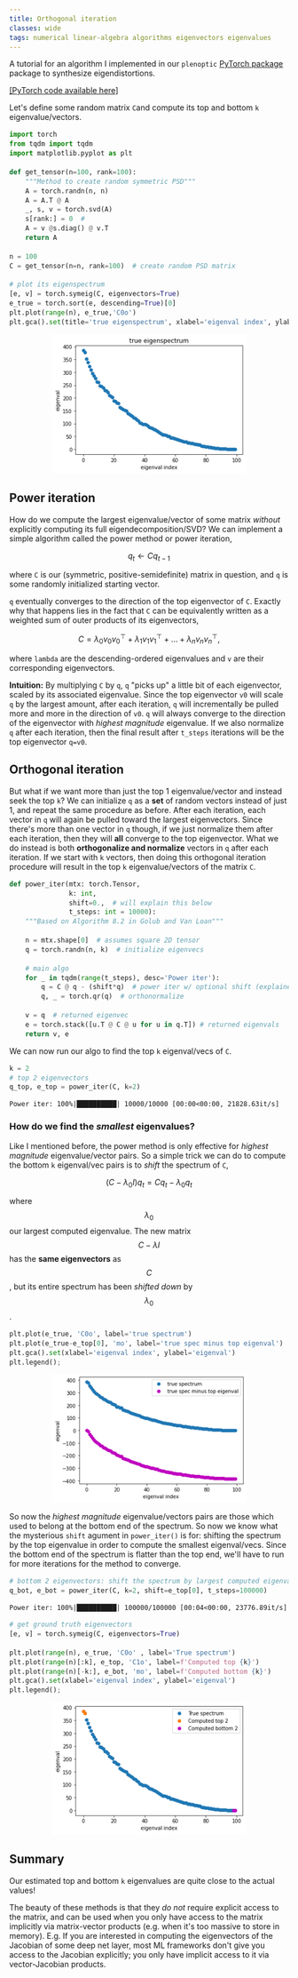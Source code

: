 ```yaml
---
title: Orthogonal iteration
classes: wide
tags: numerical linear-algebra algorithms eigenvectors eigenvalues
---
```


A tutorial for an algorithm I implemented in our ``plenoptic`` [PyTorch package](https://github.com/LabForComputationalVision/plenoptic) package to synthesize eigendistortions.
<!--more-->

[[PyTorch code available here]](https://github.com/lyndond/lyndond.github.io/blob/master/code/2021-02-16-orthogonal-iteration.ipynb)

Let's define some random matrix ``C``and compute its top and bottom ``k`` eigenvalue/vectors.


```python
import torch
from tqdm import tqdm
import matplotlib.pyplot as plt

def get_tensor(n=100, rank=100):
    """Method to create random symmetric PSD"""
    A = torch.randn(n, n)
    A = A.T @ A
    _, s, v = torch.svd(A)
    s[rank:] = 0  # 
    A = v @s.diag() @ v.T
    return A

n = 100
C = get_tensor(n=n, rank=100)  # create random PSD matrix

# plot its eigenspectrum
[e, v] = torch.symeig(C, eigenvectors=True)
e_true = torch.sort(e, descending=True)[0]
plt.plot(range(n), e_true,'C0o')
plt.gca().set(title='true eigenspectrum', xlabel='eigenval index', ylabel='eigenval');
```

<div style="text-align:center"><img src="/assets/posts/orthogonal_iteration/output_1_0.png" style="width:25em"/></div>


## Power iteration
How do we compute the largest eigenvalue/vector of some matrix _without_ explicitly computing its full eigendecomposition/SVD?
We can implement a simple algorithm called the power method or power iteration, 

$$q_t \leftarrow C q_{t-1}$$ 

where ``C`` is our (symmetric, positive-semidefinite) matrix in question, and ``q`` is some randomly initialized starting vector. 

``q`` eventually converges to the direction of the top eigenvector of ``C``.
Exactly why that happens lies in the fact that ``C`` can be equivalently written as a weighted sum of outer products of its eigenvectors,

$$C = \lambda_0 v_0v_0^\top + \lambda_1 v_1v_1^\top + \dots + \lambda_n v_nv_n^\top ,$$

where ``lambda`` are the descending-ordered eigenvalues and ``v`` are their corresponding eigenvectors.

**Intuition:** By multiplying ``C`` by ``q``, ``q`` "picks up" a little bit of each eigenvector, scaled by its associated eigenvalue.
Since the top eigenvector ``v0`` will scale ``q`` by the largest amount, after each iteration, ``q`` will incrementally be pulled more and more in the direction of ``v0``.
``q`` will always converge to the direction of the eigenvector with _highest magnitude_ eigenvalue.
If we also normalize ``q`` after each iteration, then the final result after ``t_steps`` iterations will be the top eigenvector ``q=v0``.

## Orthogonal iteration
But what if we want more than just the top 1 eigenvalue/vector and instead seek the top ``k``?
We can initialize ``q`` as a **set** of random vectors instead of just 1, and repeat the same procedure as before.
After each iteration, each vector in ``q`` will again be pulled toward the largest eigenvectors.
Since there's more than one vector in ``q`` though, if we just normalize them after each iteration, then they will **all** converge to the top eigenvector.
What we do instead is both **orthogonalize and normalize** vectors in ``q`` after each iteration.
If we start with ``k`` vectors, then doing this orthogonal iteration procedure will result in the top ``k`` eigenvalue/vectors of the matrix ``C``.



```python
def power_iter(mtx: torch.Tensor,
               k: int,
               shift=0.,  # will explain this below
               t_steps: int = 10000):
    """Based on Algorithm 8.2 in Golub and Van Loan"""
    
    n = mtx.shape[0]  # assumes square 2D tensor
    q = torch.randn(n, k)  # initialize eigenvecs
    
    # main algo
    for _ in tqdm(range(t_steps), desc='Power iter'):
        q = C @ q - (shift*q)  # power iter w/ optional shift (explained below)
        q, _ = torch.qr(q)  # orthonormalize
        
    v = q  # returned eigenvec
    e = torch.stack([u.T @ C @ u for u in q.T]) # returned eigenvals
    return v, e
```

We can now run our algo to find the top ``k`` eigenval/vecs of ``C``.


```python
k = 2
# top 2 eigenvectors
q_top, e_top = power_iter(C, k=2)    
```

    Power iter: 100%|██████████| 10000/10000 [00:00<00:00, 21828.63it/s]


### How do we find the _smallest_ eigenvalues?
Like I mentioned before, the power method is only effective for _highest magnitude_ eigenvalue/vector pairs.
So a simple trick we can do to compute the bottom ``k`` eigenval/vec pairs is to _shift_ the spectrum of ``C``,

$$(C-\lambda_0 I) q_t = Cq_t - \lambda_0 q_t$$ 

where $$\lambda_0$$ our largest computed eigenvalue.
The new matrix $$C-\lambda I$$ has the **same eigenvectors** as $$C$$, but its entire spectrum has been _shifted down_ by $$\lambda_0$$.


```python
plt.plot(e_true, 'C0o', label='true spectrum')
plt.plot(e_true-e_top[0], 'mo', label='true spec minus top eigenval')
plt.gca().set(xlabel='eigenval index', ylabel='eigenval')
plt.legend();
```


<div style="text-align:center"><img src="/assets/posts/orthogonal_iteration/output_7_0.png" style="width:25em"/></div>


So now the _highest magnitude_ eigenvalue/vectors pairs are those which used to belong at the bottom end of the spectrum.
So now we know what the mysterious ``shift`` agument in `power_iter()` is for: shifting the spectrum by the top eigenvalue in order to compute the smallest eigenval/vecs.
Since the bottom end of the spectrum is flatter than the top end, we'll have to run for more iterations for the method to converge.


```python
# bottom 2 eigenvectors: shift the spectrum by largest computed eigenvalue
q_bot, e_bot = power_iter(C, k=2, shift=e_top[0], t_steps=100000)
```

    Power iter: 100%|██████████| 100000/100000 [00:04<00:00, 23776.89it/s]


```python
# get ground truth eigenvectors
[e, v] = torch.symeig(C, eigenvectors=True)

plt.plot(range(n), e_true, 'C0o' , label='True spectrum')
plt.plot(range(n)[:k], e_top, 'C1o', label=f'Computed top {k}')
plt.plot(range(n)[-k:], e_bot, 'mo', label=f'Computed bottom {k}')
plt.gca().set(xlabel='eigenval index', ylabel='eigenval')
plt.legend();
```

<div style="text-align:center"><img src="/assets/posts/orthogonal_iteration/output_10_0.png" style="width:25em"/></div>


## Summary
Our estimated top and bottom ``k`` eigenvalues are quite close to the actual values!

The beauty of these methods is that they _do not_ require explicit access to the matrix, and can be used when you only have access to the matrix implicitly via matrix-vector products (e.g. when it's too massive to store in memory). 
E.g. If you are interested in computing the eigenvectors of the Jacobian of some deep net layer, most ML frameworks don't give you access to the Jacobian explicitly; you only have implicit access to it via vector-Jacobian products.
